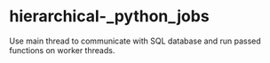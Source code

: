 # hierarchical-_python_jobs
Use main thread to communicate with SQL database and run passed functions on worker threads.
